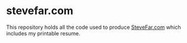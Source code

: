 stevefar.com
============

This repository holds all the code used to produce [SteveFar.com](https://stevefar.com) which includes my printable resume.
